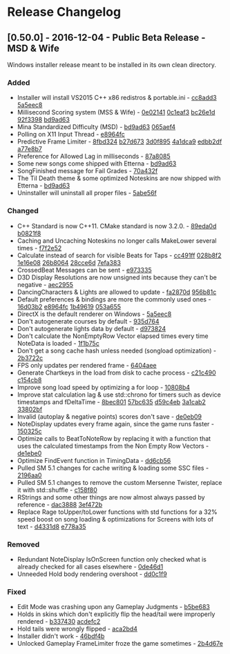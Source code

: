 # Release Changelog


## [0.50.0] - 2016-12-04 - Public Beta Release - MSD & Wife

Windows installer release meant to be installed in its own clean directory.

### Added
- Installer will install VS2015 C++ x86 redistros & portable.ini - [cc8add3](../../../commit/cc8add3af0041be3bca33124b2975757fa8fe103) [5a5eec8](../../../commit/5a5eec8681705e4d3ecc6b201190b31526fe0808)
- Millisecond Scoring system (MSS & Wife) - [0e02141](../../../commit/0e0214155a23570f23bd9a68332dd6f7d30aaf11) [0c1eaf3](../../../commit/0c1eaf311c05fcf7e1498f691386df1a505c7aa8) [bc26e1d](../../../commit/bc26e1dd2ccda6a317ff9696228676238fe2af7e) [92f3398](../../../commit/92f33981e6449141bf07b88bdf5990e11a12ae6f) [bd9ad63](../../../commit/bd9ad635bbb65ba6b1b1568d103ec6bb0050f4b0)
- Mina Standardized Difficulty (MSD) - [bd9ad63](../../../commit/bd9ad635bbb65ba6b1b1568d103ec6bb0050f4b0) [065aef4](../../../commit/065aef43d98e8dcf3738028b3d533e756af159ed)
- Polling on X11 Input Thread - [e8964fc](../../../commit/e8964fcb5753ba9734ed978e8950f4a7af31acb9)
- Predictive Frame Limiter - [8fbd324](../../../commit/8fbd32486587ae5bfaf7e9386a8ba5c81fb5d45f) [b27d673](../../../commit/b27d673159969efbe94ea4a4540c0f5e42886b0c) [3d0f895](../../../commit/3d0f8955f419d9dce968aff57d6d588a27e57201) [4a1dca9](../../../commit/4a1dca90bd321c25367b2f2ed0957ccb0fe4774b) [edbb2df](../../../commit/edbb2df59893a942cd9d76f6935c4e9edd03fda9) [a77e8b7](../../../commit/a77e8b7af40aaf12f3f573d77e122ac0c96375dc)
- Preference for Allowed Lag in milliseconds - [87a8085](../../../commit/87a80858e21969ea52bcda603503cd29b3876a28)
- Some new songs come shipped with Etterna - [bd9ad63](../../../commit/bd9ad635bbb65ba6b1b1568d103ec6bb0050f4b0)
- SongFinished message for Fail Grades - [70a432f](../../../commit/70a432f58be30ff2a02d786d6141dc8d038f5766)
- The Til Death theme & some optimized Noteskins are now shipped with Etterna - [bd9ad63](../../../commit/bd9ad635bbb65ba6b1b1568d103ec6bb0050f4b0)
- Uninstaller will uninstall all proper files - [5abe56f](../../../commit/5abe56f64b7d07328f23aae5f1e61bbdce535fe3)
### Changed
- C++ Standard is now C++11. CMake standard is now 3.2.0. - [89eda0d](../../../commit/89eda0d5c1d5efbf13bc8f8e447565a093dacce1) [b0821f8](../../../commit/b0821f858c328c4f4793ce8b2a3d7b8a8bd23839)
- Caching and Uncaching Noteskins no longer calls MakeLower several times - [f7f2e52](../../../commit/f7f2e52a1a2c605cbf96bbfea9ce5d25010ae11e)
- Calculate instead of search for visible Beats for Taps - [cc491ff](../../../commit/cc491ff538bbaf8de99c83ffd6228931d58aa3d2) [028b8f2](../../../commit/028b8f2ee3f1a8d5e3d9c60cba1ea06cd0f51072) [1e16e08](../../../commit/1e16e087f43655780508749ed892ebcd1ac36084) [26b8064](../../../commit/26b80644b59bce730b793bdd22cc401ad14531ba) [28cce6d](../../../commit/28cce6dbd244894b011b14be6c52168a0bd9581c) [7efa383](../../../commit/7efa3834adee23242e1b4c7a8d504870d762c4d0)
- CrossedBeat Messages can be sent - [e973335](../../../commit/e973335c4a877814c8363f2a32b7e45c8a854bc9)
- D3D Display Resolutions are now unsigned ints because they can't be negative - [aec2955](../../../commit/aec295548e28ffc46a3d0f212c92a8bc8b6b410d)
- DancingCharacters & Lights are allowed to update - [fa2870d](../../../commit/fa2870d7c32d3dc1a9fc139cdbbcd4295434748f) [956b81c](../../../commit/956b81c6357ce625bd3dbead9a52900ae0c49862)
- Default preferences & bindings are more the commonly used ones - [16d03b2](../../../commit/16d03b212440002ab4a6292fcc28f59818070d67) [e8964fc](../../../commit/e8964fCB5753BA9734ed978e8950f4a7af31acb9) [1b49619](../../../commit/1b496196d8a98b9b9996d1e88242f93919d213bb) [053a655](../../../commit/053a655f2a43f0aa6eaffa1b6061074c79391c58)
- DirectX is the default renderer on Windows - [5a5eec8](../../../commit/5a5eec8681705e4d3ecc6b201190b31526fe0808)
- Don't autogenerate courses by default - [935d764](../../../commit/935d764d24e70c1286e7612029794355ad954f35)
- Don't autogenerate lights data by default - [d973824](../../../commit/d9738246f231f1364be43a20289d7c001bf7b270)
- Don't calculate the NonEmptyRow Vector elapsed times every time NoteData is loaded - [1f1b75c](../../../commit/1f1b75c102c8cc74c9f0050639c6a05ecaf1c8b0)
- Don't get a song cache hash unless needed (songload optimization) - [2b3722c](../../../commit/2b3722ccdbdffe2ee1d3c3f0b2a442c98a020cf7)
- FPS only updates per rendered frame - [6404aee](../../../commit/6404aeef183b5a74fbb261d90c98a5bea1b8be28)
- Generate Chartkeys in the load from disk to cache process - [c21c490](../../../commit/c21c4909ca9c2cf087a46247db924dde60ea5466) [c154cb8](../../../commit/c154cb87c6af0ecef6e046ab93c2fc5cc0eb42e6)
- Improve song load speed by optimizing a for loop - [10808b4](../../../commit/10808b4b707c4e2908e0ffffd3af618f6606bb73)
- Improve stat calculation lag & use std::chrono for timers such as device timestamps and fDeltaTime - [8bec801](../../../commit/8bec801c67bb4a70ad8919ceec57aade10b08bfc) [57bc635](../../../commit/57bc63571aead7b8bfdbf8c06faffe8a6058cd3b) [d59c4eb](../../../commit/d59c4ebc9af13992422af7f39cb8d08aebb2bbe4) [3a1cab2](../../../commit/3a1cab21551e4c45A21801FAb7906d052327794e) [33802bf](../../../commit/33802BF5104a2fc0e469c85d49a05a076d9a281c)
- Invalid (autoplay & negative points) scores don't save - [de0eb09](../../../commit/de0eb0947dbe3699aa8becbd37c4f629ba49e92a)
- NoteDisplay updates every frame again, since the game runs faster - [150325c](../../../commit/150325ca733e0765099a934bf91ee8ef7ec0b771)
- Optimize calls to BeatToNoteRow by replacing it with a function that uses the calculated timestamps from the Non Empty Row Vectors - [de1ebe0](../../../commit/DE1EBE095C44dbc951c34292e24d3fd3ff6296aa)
- Optimize FindEvent function in TimingData - [dd6cb56](../../../commit/dd6cb560b5699b44247f0167f6d90888213c19b8)
- Pulled SM 5.1 changes for cache writing & loading some SSC files - [2196aa0](../../../commit/2196aa00de6a75f1cecbb76f2b74e95d055263cb)
- Pulled SM 5.1 changes to remove the custom Mersenne Twister, replace it with std::shuffle - [c158f80](../../../commit/c158f80bd5e745a0ee89162a997965650e5e17b2)
- RStrings and some other things are now almost always passed by reference - [dac3888](../../../commit/dac3888b71d368dbcbf3bca520f8b511afe43070) [3ef472b](../../../commit/3ef472bcca457f04e006c856640ef4f8104beefd)
- Replace Rage toUpper/toLower functions with std functions for a 32% speed boost on song loading & optimizations for Screens with lots of text - [d4331d8](../../../commit/d4331d806df4fd2ce2d3748684ec2e2c140e856d) [e778a35](../../../commit/e778a359c418d3c3e8618de270e4e52cbd937e6e)
### Removed
- Redundant NoteDisplay IsOnScreen function only checked what is already checked for all cases elsewhere - [0de46d1](../../../commit/0de46d1737515665aa52efb8c172008fa9ce553a) 
- Unneeded Hold body rendering overshoot - [dd0c1f9](../../../commit/dd0c1f9023bbf37f7b1634dfc61054e4100ff3d7)
### Fixed
- Edit Mode was crashing upon any Gameplay Judgments - [b5be683](../../../commit/b5be683a86fa17b192d261357892c6d28a3648ad)
- Holds in skins which don't explicitly flip the head/tail were improperly rendered - [b337430](../../../commit/b33743081eee80693a7cd320ba6d7d6809887e7f) [acdefc2](../../../commit/acdefc2805c134cfec7396ff9b45f70945035f10)
- Hold tails were wrongly flipped - [aca2bd4](../../../commit/aca2bd4fc3b4475f22bf91287dfa0ca4f2f5489c)
- Installer didn't work - [46bdf4b](../../../commit/46bdF4BD7DFED965135e481dfbf395816aa3f1a2)
- Unlocked Gameplay FrameLimiter froze the game sometimes - [2b4d67e](../../../commit/2b4d67e0c075f6f4a54247602d020a06891f03dc)